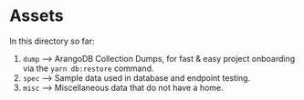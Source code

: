 # Assets

In this directory so far:
1. `dump` --> ArangoDB Collection Dumps, for fast & easy project onboarding via the `yarn db:restore` command.
2. `spec` --> Sample data used in database and endpoint testing.
3. `misc` --> Miscellaneous data that do not have a home.